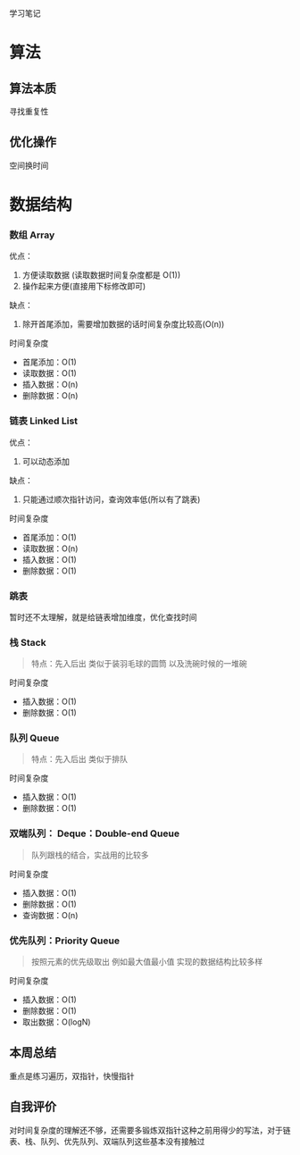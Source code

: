 学习笔记

# 算法

## 算法本质

寻找重复性

## 优化操作

空间换时间

# 数据结构

### 数组 Array

优点：

1. 方便读取数据 (读取数据时间复杂度都是 O(1))
2. 操作起来方便(直接用下标修改即可)

缺点：

1. 除开首尾添加，需要增加数据的话时间复杂度比较高(O(n))

时间复杂度

- 首尾添加：O(1)
- 读取数据：O(1)
- 插入数据：O(n)
- 删除数据：O(n)

### 链表 Linked List

优点：

1. 可以动态添加

缺点：

1. 只能通过顺次指针访问，查询效率低(所以有了跳表)

时间复杂度

- 首尾添加：O(1)
- 读取数据：O(n)
- 插入数据：O(1)
- 删除数据：O(1)

### 跳表

暂时还不太理解，就是给链表增加维度，优化查找时间

### 栈 Stack

> 特点：先入后出 类似于装羽毛球的圆筒
> 以及洗碗时候的一堆碗

时间复杂度

- 插入数据：O(1)
- 删除数据：O(1)

### 队列 Queue

> 特点：先入后出 类似于排队

时间复杂度

- 插入数据：O(1)
- 删除数据：O(1)

### 双端队列： Deque：Double-end Queue

> 队列跟栈的结合，实战用的比较多

时间复杂度

- 插入数据：O(1)
- 删除数据：O(1)
- 查询数据：O(n)

### 优先队列：Priority Queue

> 按照元素的优先级取出 例如最大值最小值
> 实现的数据结构比较多样

时间复杂度

- 插入数据：O(1)
- 删除数据：O(1)
- 取出数据：O(logN)

## 本周总结

重点是练习遍历，双指针，快慢指针

## 自我评价

对时间复杂度的理解还不够，还需要多锻炼双指针这种之前用得少的写法，对于链表、栈、队列、优先队列、双端队列这些基本没有接触过

